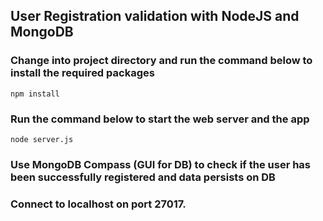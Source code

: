 ## User Registration validation with NodeJS and MongoDB

### Change into project directory and run the command below to install the required packages
```
npm install
```

### Run the command below to start the web server and the app
```
node server.js
```

### Use MongoDB Compass (GUI for DB) to check if the user has been successfully registered and data persists on DB
### Connect to localhost on port 27017.
